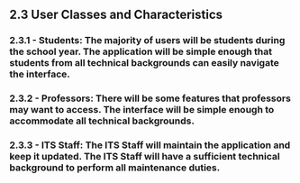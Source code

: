 ## 2.3 User Classes and Characteristics

### 2.3.1 - Students: The majority of users will be students during the school year. The application will be simple enough that students from all technical backgrounds can easily navigate the interface.

### 2.3.2 - Professors: There will be some features that professors may want to access. The interface will be simple enough to accommodate all technical backgrounds.

### 2.3.3 - ITS Staff: The ITS Staff will maintain the application and keep it updated. The ITS Staff will have a sufficient technical background to perform all maintenance duties.

